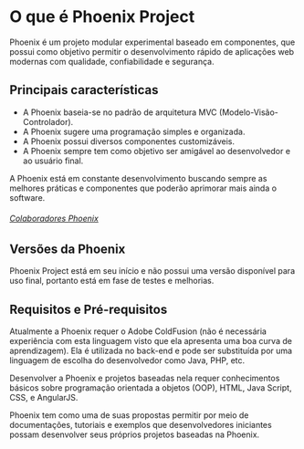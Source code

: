 # O que é Phoenix Project

Phoenix é um projeto modular experimental baseado em componentes, que possui como objetivo permitir o desenvolvimento rápido de aplicações web modernas com qualidade, confiabilidade e segurança.

## Principais características

- A Phoenix baseia-se no padrão de arquitetura MVC (Modelo-Visão-Controlador).
- A Phoenix sugere uma programação simples e organizada.
- A Phoenix possui diversos componentes customizáveis.
- A Phoenix sempre tem como objetivo ser amigável ao desenvolvedor e ao usuário final.

A Phoenix está em constante desenvolvimento buscando sempre as melhores práticas e componentes que poderão aprimorar mais ainda o software.

###### [Colaboradores Phoenix](https://github.com/wesleifreitas/phoenix/blob/master/CONTRIBUTORS.md)

## Versões da Phoenix

Phoenix Project está em seu início e não possui uma versão disponível para uso final, portanto está em fase de testes e melhorias.


## Requisitos e Pré-requisitos

Atualmente a Phoenix requer o Adobe ColdFusion (não é necessária experiência com esta linguagem visto que ela apresenta uma boa curva de aprendizagem). Ela é utilizada no back-end e pode ser substituída por uma linguagem de escolha do desenvolvedor como Java, PHP, etc.

Desenvolver a Phoenix e projetos baseadas nela requer conhecimentos básicos sobre programação orientada a objetos (OOP), HTML, Java Script, CSS, e AngularJS. 

Phoenix tem como uma de suas propostas permitir por meio de documentações, tutoriais e exemplos que desenvolvedores iniciantes possam desenvolver seus próprios projetos baseadas na Phoenix.
